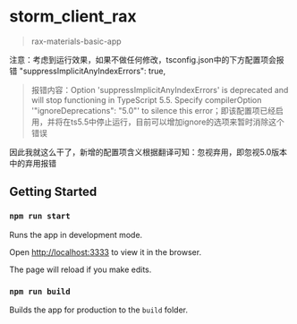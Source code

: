 # storm_client_rax

> rax-materials-basic-app

注意：考虑到运行效果，如果不做任何修改，tsconfig.json中的下方配置项会报错
"suppressImplicitAnyIndexErrors": true,

> 报错内容：Option 'suppressImplicitAnyIndexErrors' is deprecated and will stop functioning in TypeScript 5.5. Specify compilerOption '"ignoreDeprecations": "5.0"' to silence this error；即该配置项已经启用，并将在ts5.5中停止运行，目前可以增加ignore的选项来暂时消除这个错误

因此我就这么干了，新增的配置项含义根据翻译可知：忽视弃用，即忽视5.0版本中的弃用报错

## Getting Started

### `npm run start`

Runs the app in development mode.

Open [http://localhost:3333](http://localhost:3333) to view it in the browser.

The page will reload if you make edits.

### `npm run build`

Builds the app for production to the `build` folder.
